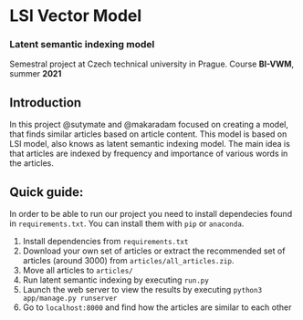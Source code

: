 # LSI Vector Model
### Latent semantic indexing model

Semestral project at Czech technical university in Prague.
Course **BI-VWM**, summer **2021**

## Introduction

In this project @sutymate and @makaradam focused on creating a model, that finds
similar articles based on article content. This model is based on LSI model, 
also knows as latent semantic indexing model. The main idea is that articles are
indexed by frequency and importance of various words in the articles.


## Quick guide:
In order to be able to run our project you need to install dependecies found
in `requirements.txt`. You can install them with `pip` or `anaconda`.

1.  Install dependencies from `requirements.txt`
2.  Download your own set of articles or extract the recommended set of articles
(around 3000) from `articles/all_articles.zip`.
3.  Move all articles to `articles/`
4.  Run latent semantic indexing by executing `run.py`
5.  Launch the web server to view the results by executing `python3 app/manage.py runserver`
6.  Go to `localhost:8000` and find how the articles are similar to each other 
